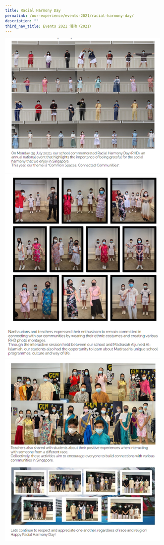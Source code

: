 ```yaml
---
title: Racial Harmony Day
permalink: /our-experience/events-2021/racial-harmony-day/
description: ""
third_nav_title: Events 2021 活动（2021）
---
```


<img src="/images/rhd1.png" 
         style="width:500px"
	/>
<br>
<img src="/images/rhd2.png" 
         style="width:500px"
	/>
<br>
<img src="/images/rhd3.png" 
         style="width:500px"
	/>
<br>